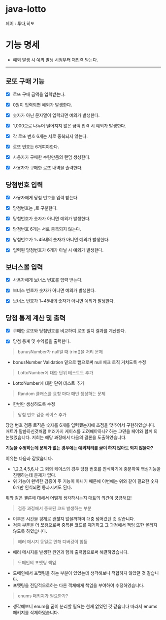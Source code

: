 # java-lotto
페어 : 투다,히포

# 기능 명세

- 예외 발생 시 예외 발생 시점부터 재입력 받는다.

---

## 로또 구매 기능
- [x] 로또 구매 금액을 입력받는다.
- [x] 0원이 입력되면 예외가 발생한다.
- [x] 숫자가 아닌 문자열이 입력되면 예외가 발생한다.
- [x] 1,000으로 나누어 떨어지지 않은 금액 입력 시 예외가 발생한다.
- [x] 각 로또 번호 6개는 서로 중복되지 않는다.
- [x] 로또 번호는 6개여야한다.
- [x] 사용자가 구매한 수량만큼의 랜덤 생성한다.
- [x] 사용자가 구매한 로또 내역을 출력한다.


## 당첨번호 입력
- [x] 사용자에게 당첨 번호를 입력 받는다.
- [x] 당첨번호는 ,로 구분한다.

- [x] 당첨번호가 숫자가 아니면 예외가 발생한다.
- [x] 당첨번호 6개는 서로 중복되지 않는다.
- [x] 당첨번호가 1~45내의 숫자가 아니면 예외가 발생한다.
- [x] 입력된 당첨번호가 6개가 아닐 시 예외가 발생한다.


## 보너스볼 입력
- [x] 사용자에게 보너스 번호를 입력 받는다.

- [x] 보너스 번호가 숫자가 아니면 예외가 발생한다.
- [x] 보너스 번호가 1~45내의 숫자가 아니면 예외가 발생한다.


## 당첨 통계 계산 및 출력
- [x] 구매한 로또와 당첨번호를 비교하여 로또 일치 결과를 계산한다.
- [x] 당첨 통계 및 수익률을 출력한다. 


> bunusNumber가 null일 때 trim()을 처리 문제
- bonusNumber Validation 밑으로 뺌으로써 null 체크 로직 거치도록 수정

> LottoNumber에 대한 단위 테스트도 추가
- LottoNumber에 대한 단위 테스트 추가

> Random 클래스를 요청 마다 매번 생성하는 문제
- 한번만 생성하도록 수정

> 당첨 번호 검증 케이스 추가

당첨 번호 검증 로직은 숫자를 6개를 입력했는지에 초점을 맞추어서 구현하였습니다.   
매트가 말씀하신것처럼 여러가지 케이스를 고려해야하나? 하는 고민을 페어와 함께 의논했었습니다.
저희는 해당 과정에서 다음의 결론을 도출하였습니다.

**기능을 수행하는데 문제가 없는 경우에는 예외처리를 굳이 하지 않아도 되지 않을까?**

이유는 다음과 같았습니다. 
- 1,2,3,4,5,6,나 그 외의 케이스의 경우 당첨 번호를 인식하기에 충분하여 핵심기능을 진행하는데 문제가 없다.
- 위 기능이 완벽한 검증이 주 기능이 아니기 때문에 이번에는 위와 같이 필요한 숫자 6개만 인식되면 통과시켜도 된다.   

위와 같은 결론에 대해서 어떻게 생각하시는지 매트의 의견이 궁금해요!

> 검증 과정에서 중복된 코드 발생하는 부분
- 이부분 시간을 핑계로 괜찮지 않을까하며 대충 넘어갔던 것 같습니다.
- 검증 부분을 더 쪼갬으로써 중복된 코드를 제거하고 그 과정에서 책임 또한 몰리지 않도록 하였습니다.

> 에러 메시지 동일로 인해 디버깅이 힘듦
- 에러 메시지를 발생한 원인과 함께 출력함으로써 해결하였습니다.

> 도메인의 포맷팅 책임 
- 도메인에서 포맷팅을 하는 부분이 있었는데 생각해보니 적합하지 않았던 것 같습니다.
- 포맷팅을 전담적으로하는 다른 객체에게 책임을 부여하여 수정하였습니다.

> enums 패키지가 필요한가?
- 생각해보니 enum을 굳이 분리할 필요는 현재 없었던 것 같습니다 따라서 enums 패키지를 삭제하였습니다.

